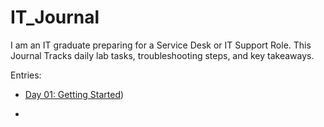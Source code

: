 # IT_Journal
I am an IT graduate preparing for a Service Desk or IT Support Role. This Journal Tracks daily lab tasks, troubleshooting steps, and key takeaways.

Entries:

- [Day 01: Getting Started](https://github.com/KshitizDhungelNepal/IT_Journal/blob/826dff6eef0a59657a0b4a0a1280d142e9fc93df/Day-01))

- 
